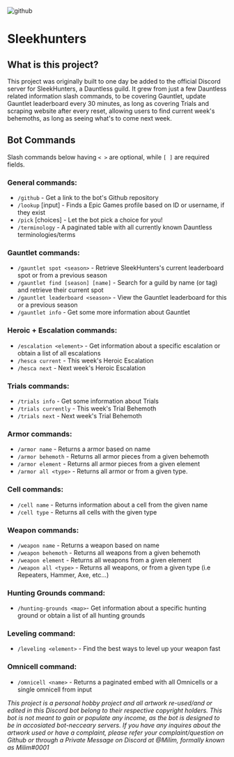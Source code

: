 ![github](https://github.com/Electrocute4u/SleekHunters/assets/25005864/ecb4f253-f732-4bb3-b0c6-17cb51d408c9)



# Sleekhunters

## What is this project?
This project was originally built to one day be added to the official Discord server for SleekHunters, a Dauntless guild. It grew from just a few Dauntless related information slash commands, to be covering Gauntlet, update Gauntlet leaderboard every 30 minutes, as long as covering Trials and scraping website after every reset, allowing users to find current week's behemoths, as long as seeing what's to come next week.

## Bot Commands
Slash commands below having `< >` are optional, while `[ ]` are required fields.
### General commands:
- `/github` - Get a link to the bot's Github repository
- `/lookup` \[input\] - Finds a Epic Games profile based on ID or username, if they exist
- `/pick` \[choices\] - Let the bot pick a choice for you!
- `/terminology` - A paginated table with all currently known Dauntless terminologies/terms
### Gauntlet commands:
- `/gauntlet spot <season>` - Retrieve SleekHunters's current leaderboard spot or from a previous season
- `/gauntlet find [season] [name]` - Search for a guild by name (or tag) and retrieve their current spot
- `/gauntlet leaderboard <season>` - View the Gauntlet leaderboard for this or a previous season
- `/gauntlet info` - Get some more information about Gauntlet
### Heroic + Escalation commands:
- `/escalation <element>` - Get information about a specific escalation or obtain a list of all escalations
- `/hesca current` - This week's Heroic Escalation
- `/hesca next` - Next week's Heroic Escalation
### Trials commands:
- `/trials info` - Get some information about Trials
- `/trials currently` - This week's Trial Behemoth
- `/trials next` - Next week's Trial Behemoth
### Armor commands:
- `/armor name` - Returns a armor based on name
- `/armor behemoth` - Returns all armor pieces from a given behemoth
- `/armor element` - Returns all armor pieces from a given element
- `/armor all <type>` - Returns all armor or from a given type.
### Cell commands:
- `/cell name` - Returns information about a cell from the given name
- `/cell type` - Returns all cells with the given type
### Weapon commands:
- `/weapon name` - Returns a weapon based on name
- `/weapon behemoth` - Returns all weapons from a given behemoth
- `/weapon element` - Returns all weapons from a given element
- `/weapon all <type>` - Returns all weapons, or from a given type (i.e Repeaters, Hammer, Axe, etc...)
### Hunting Grounds command:
- `/hunting-grounds <map>`- Get information about a specific hunting ground or obtain a list of all hunting grounds
### Leveling command:
- `/leveling <element>` - Find the best ways to level up your weapon fast
### Omnicell command:
- `/omnicell <name>` - Returns a paginated embed with all Omnicells or a single omnicell from input

*This project is a personal hobby project and all artwork re-used/and or edited in this Discord bot belong to their respective copyright holders. This bot is not meant to gain or populate any income, as the bot is designed to be in accosiated bot-necceary servers. If you have any inquires about the artwork used or have a complaint, please refer your complaint/question on Github or through a Private Message on Discord at @Milim, formally known as Milim#0001*